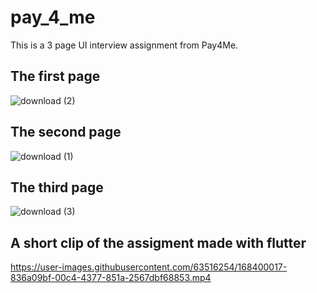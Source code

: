 # pay_4_me

This is a 3 page UI interview assignment from Pay4Me.

## The first page

![download (2)](https://user-images.githubusercontent.com/63516254/168399835-85b4e9a1-075a-4e8b-af8d-f10805c148b0.png)

## The second page

![download (1)](https://user-images.githubusercontent.com/63516254/168399793-91e827d4-2d67-4bdb-85fe-aaef9866a347.png)

## The third page

![download (3)](https://user-images.githubusercontent.com/63516254/168399752-99c1cd3b-5745-4812-b626-cdb81d84227b.png)

## A short clip of the assigment made with flutter

https://user-images.githubusercontent.com/63516254/168400017-836a09bf-00c4-4377-851a-2567dbf68853.mp4


